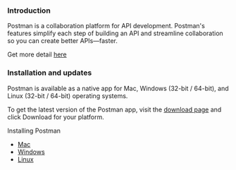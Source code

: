 ### Introduction
Postman is a collaboration platform for API development. Postman's features simplify each step of building an API and streamline collaboration so you can create better APIs—faster.
 
Get more detail [here](https://learning.postman.com/docs/postman/launching-postman/introduction/)

### Installation and updates
Postman is available as a native app for Mac, Windows (32-bit / 64-bit), and Linux (32-bit / 64-bit) operating systems.

To get the latest version of the Postman app, visit the [download page](https://www.postman.com/downloads/) and click Download for your platform.

Installing Postman
- [Mac](https://learning.postman.com/docs/postman/launching-postman/installation-and-updates/#installing-postman-on-mac)
- [Windows](https://learning.postman.com/docs/postman/launching-postman/installation-and-updates/#installing-postman-on-windows)
- [Linux](https://learning.postman.com/docs/postman/launching-postman/installation-and-updates/#installing-postman-on-linux)